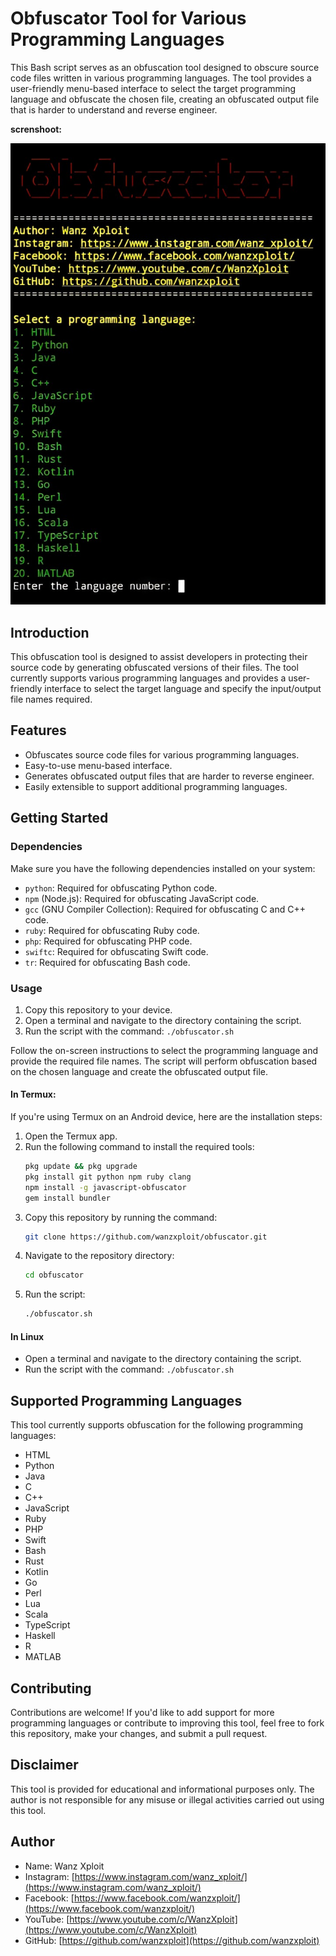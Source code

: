 # Obfuscator Tool for Various Programming Languages

This Bash script serves as an obfuscation tool designed to obscure source code files written in various programming languages. The tool provides a user-friendly menu-based interface to select the target programming language and obfuscate the chosen file, creating an obfuscated output file that is harder to understand and reverse engineer.

**screnshoot:**

![1](https://raw.githubusercontent.com/wanzxploit/obfuscator/main/obfuscator.png)



## Introduction

This obfuscation tool is designed to assist developers in protecting their source code by generating obfuscated versions of their files. The tool currently supports various programming languages and provides a user-friendly interface to select the target language and specify the input/output file names required.

## Features

- Obfuscates source code files for various programming languages.
- Easy-to-use menu-based interface.
- Generates obfuscated output files that are harder to reverse engineer.
- Easily extensible to support additional programming languages.

## Getting Started

### Dependencies

Make sure you have the following dependencies installed on your system:

- `python`: Required for obfuscating Python code.
- `npm` (Node.js): Required for obfuscating JavaScript code.
- `gcc` (GNU Compiler Collection): Required for obfuscating C and C++ code.
- `ruby`: Required for obfuscating Ruby code.
- `php`: Required for obfuscating PHP code.
- `swiftc`: Required for obfuscating Swift code.
- `tr`: Required for obfuscating Bash code.

### Usage

1. Copy this repository to your device.
2. Open a terminal and navigate to the directory containing the script.
3. Run the script with the command: `./obfuscator.sh`

Follow the on-screen instructions to select the programming language and provide the required file names. The script will perform obfuscation based on the chosen language and create the obfuscated output file.

#### In Termux:

If you're using Termux on an Android device, here are the installation steps:

1. Open the Termux app.
2. Run the following command to install the required tools:
   ```bash
   pkg update && pkg upgrade
   pkg install git python npm ruby clang
   npm install -g javascript-obfuscator
   gem install bundler
   ```
3. Copy this repository by running the command:
   ```bash
   git clone https://github.com/wanzxploit/obfuscator.git
   ```
4. Navigate to the repository directory:
   ```bash
   cd obfuscator
   ```
5. Run the script:
   ```bash
   ./obfuscator.sh
   ```

#### In Linux

- Open a terminal and navigate to the directory containing the script.
- Run the script with the command: `./obfuscator.sh`

## Supported Programming Languages

This tool currently supports obfuscation for the following programming languages:

- HTML
- Python
- Java
- C
- C++
- JavaScript
- Ruby
- PHP
- Swift
- Bash
- Rust
- Kotlin
- Go
- Perl
- Lua
- Scala
- TypeScript
- Haskell
- R
- MATLAB

## Contributing

Contributions are welcome! If you'd like to add support for more programming languages or contribute to improving this tool, feel free to fork this repository, make your changes, and submit a pull request.

## Disclaimer

This tool is provided for educational and informational purposes only. The author is not responsible for any misuse or illegal activities carried out using this tool.

## Author

- Name: Wanz Xploit
- Instagram: [https://www.instagram.com/wanz_xploit/](https://www.instagram.com/wanz_xploit/)
- Facebook: [https://www.facebook.com/wanzxploit/](https://www.facebook.com/wanzxploit/)
- YouTube: [https://www.youtube.com/c/WanzXploit](https://www.youtube.com/c/WanzXploit)
- GitHub: [https://github.com/wanzxploit](https://github.com/wanzxploit)
